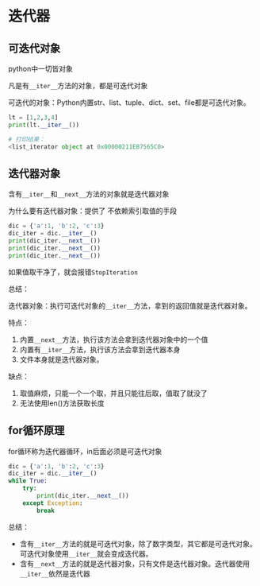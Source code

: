 # 迭代器

## 可迭代对象

python中一切皆对象

凡是有`__iter__`方法的对象，都是可迭代对象

可迭代的对象：Python内置str、list、tuple、dict、set、file都是可迭代对象。

```python
lt = [1,2,3,4]
print(lt.__iter__())

# 打印结果：
<list_iterator object at 0x00000211EB7565C0>
```

## 迭代器对象

含有`__iter__`和`__next__`方法的对象就是迭代器对象

为什么要有迭代器对象：提供了 不依赖索引取值的手段

```python
dic = {'a':1, 'b':2, 'c':3}
dic_iter = dic.__iter__()
print(dic_iter.__next__())
print(dic_iter.__next__())
print(dic_iter.__next__())
```

如果值取干净了，就会报错`StopIteration`

总结：

迭代器对象：执行可迭代对象的`__iter__`方法，拿到的返回值就是迭代器对象。

特点：

1. 内置`__next__`方法，执行该方法会拿到迭代器对象中的一个值
2. 内置有`__iter__`方法，执行该方法会拿到迭代器本身
3. 文件本身就是迭代器对象。

缺点：

1. 取值麻烦，只能一个一个取，并且只能往后取，值取了就没了
2. 无法使用len()方法获取长度

## for循环原理

for循环称为迭代器循环，in后面必须是可迭代对象

```python
dic = {'a':1, 'b':2, 'c':3}
dic_iter = dic.__iter__()
while True:
    try:
        print(dic_iter.__next__())
    except Exception:
        break
```

总结：

- 含有`__iter__`方法的就是可迭代对象，除了数字类型，其它都是可迭代对象。可迭代对象使用`__iter__`就会变成迭代器。
- 含有`__next__`方法的就是迭代器对象，只有文件是迭代器对象。迭代器使用`__iter__`依然是迭代器